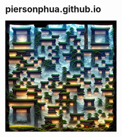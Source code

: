 # piersonphua.github.io

<p float="center">
<img src="https://github.com/piersonphua/piersonphua.github.io/blob/main/images/photo_of_a_japanese_village_surrounded_by_nature__village__volumetric_lighting__photorealistic__insanely_detailed_and_intricate__fantasy__epic_cinematic_shot__mountains__8k_ultra_hd__myst_50857393.png" width=70% height=70%>
<center>
</p>
